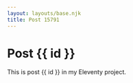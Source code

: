 ```yaml
---
layout: layouts/base.njk
title: Post 15791
---
```


# Post {{ id }}

This is post {{ id }} in my Eleventy project.
